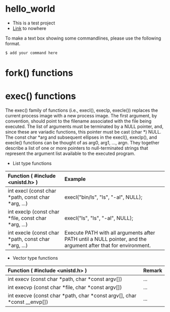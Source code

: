 # hello_world
* This is a test project
* [Link](./README.md) to nowhere 

To make a text box showing some commandlines, please use the following format. 
```
$ add your command here
```

# fork() functions


# exec() functions
The exec() family of functions (i.e., execl(), execlp, execle()) replaces the current process image with a new process image.
The first argument, by convention, should point to the filename associated with the file being executed.
The list of arguments must be terminated by a NULL pointer, and, since these are variadic functions, this pointer must be cast (char *) NULL.
The const char *arg and subsequent ellipses in the execl(), execlp(), and execle() functions can be thought of as arg0, arg1, ..., argn. They together describe a list of one or more pointers to null-terminated strings that represent the argument list available to the executed program.

* List type functions

|      Function ( #include <unistd.h> )                    |  Example                  |
|:---------------------------------------------------------|:--------------------------|
| int execl (const char *path, const char *arg, ...)       | execl("bin/ls", "ls", "-al", NULL); |
| int execlp (const char *file, const char *arg, ...)      | execl("ls", "ls", "-al", NULL); |
| int execle (const char *path, const char *arg, ...)      | Execute PATH with all arguments after PATH until a NULL pointer, and the argument after that for environment. |

* Vector type functions

|      Function ( #include <unistd.h> )                    |  Remark                   |
|:---------------------------------------------------------|:--------------------------|
| int execv (const char *path, char *const argv[])         | ...                       |
| int execvp (const char *file, char *const argv[])        | ...                       |
| int execve (const char *path, char *const argv[], char *const __envp[])  | ...                       |
